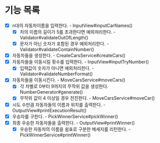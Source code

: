 # 기능 목록
- [x] n대의 자동차이름을 입력한다. - InputView#inputCarNames()
	- [x]  차의 이름의 길이가 5를 초과한다면 예외처리한다. - Validator#validateOutOfLength()
	- [x] 문자가 아닌 숫자가 포함된 경우 예외처리한다. - Validator#validateContainNumber()
- [x] 자동차들을 생성한다. - CreateCarsService#createCars()
- [x] 자동차들을 이동시킬 횟수를 입력한다. - InputView#inputTryNumber()
	- [x] 입력값이 숫자가 아니면 예외처리한다. - Validator#validateNumberFormat()
- [x] 자동차들을 이동시킨다. - MoveCarsService#moveCars()
	- [x] 각 차별로 0부터 9까지의 무작위 값을 생성한다. NumberGenerator#generate()
	- [x] 무작위 값이 4 이상일 경우 전진한다. - MoveCarsService#moveCar()
- [x] 시도 수만큼 자동차들의 이름과 위치를 출력한다. - OutputView#printExecutionResult()
- [x] 우승자를 구한다. - PickWinnerService#pickWinner()
- [x] 최종 우승한 자동차들을 출력한다. - OutputView#printWinner()
	- [x] 우승한 자동차의 이름을 쉼표로 구분한 메세지를 리턴한다.  - PickWinnerService#printWinner()